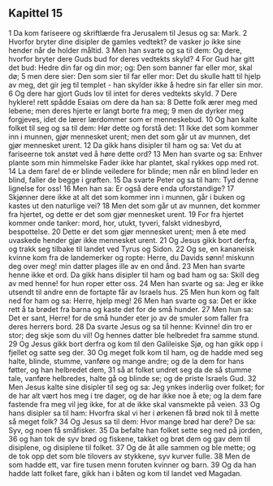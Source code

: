 ## Kapittel 15

1 Da kom fariseere og skriftlærde fra Jerusalem til Jesus og sa: Mark.
2 Hvorfor bryter dine disipler de gamles vedtekt? de vasker jo ikke sine hender når de holder måltid.
3 Men han svarte og sa til dem: Og dere, hvorfor bryter dere Guds bud for deres vedtekts skyld?
4 For Gud har gitt det bud: Hedre din far og din mor; og: Den som banner far eller mor, skal dø;
5 men dere sier: Den som sier til far eller mor: Det du skulle hatt til hjelp av meg, det gir jeg til templet - han skylder ikke å hedre sin far eller sin mor.
6 Og dere har gjort Guds lov til intet for deres vedtekts skyld.
7 Dere hyklere! rett spådde Esaias om dere da han sa:
8 Dette folk ærer meg med lebene; men deres hjerte er langt borte fra meg;
9 men de dyrker meg forgjeves, idet de lærer lærdommer som er menneskebud.
10 Og han kalte folket til seg og sa til dem: Hør dette og forstå det:
11 Ikke det som kommer inn i munnen, gjør mennesket urent; men det som går ut av munnen, det gjør mennesket urent.
12 Da gikk hans disipler til ham og sa: Vet du at fariseerne tok anstøt ved å høre dette ord?
13 Men han svarte og sa: Enhver plante som min himmelske Fader ikke har plantet, skal rykkes opp med rot.
14 La dem fare! de er blinde veiledere for blinde; men når en blind leder en blind, faller de begge i grøften.
15 Da svarte Peter og sa til ham: Tyd denne lignelse for oss!
16 Men han sa: Er også dere enda uforstandige?
17 Skjønner dere ikke at alt det som kommer inn i munnen, går i buken og kastes ut den naturlige vei?
18 Men det som går ut av munnen, det kommer fra hjertet, og dette er det som gjør mennesket urent.
19 For fra hjertet kommer onde tanker: mord, hor, utukt, tyveri, falskt vidnesbyrd, bespottelse.
20 Dette er det som gjør mennesket urent; men å ete med uvaskede hender gjør ikke mennesket urent.
21 Og Jesus gikk bort derfra, og trakk seg tilbake til landet ved Tyrus og Sidon.
22 Og se, en kananeisk kvinne kom fra de landemerker og ropte: Herre, du Davids sønn! miskunn deg over meg! min datter plages ille av en ond ånd.
23 Men han svarte henne ikke et ord. Da gikk hans disipler til ham og bad ham og sa: Skill deg av med henne! for hun roper etter oss.
24 Men han svarte og sa: Jeg er ikke utsendt til andre enn de fortapte får av Israels hus.
25 Men hun kom og falt ned for ham og sa: Herre, hjelp meg!
26 Men han svarte og sa: Det er ikke rett å ta brødet fra barna og kaste det for de små hunder.
27 Men hun sa: Det er sant, Herre! for de små hunder eter jo av de smuler som faller fra deres herrers bord.
28 Da svarte Jesus og sa til henne: Kvinne! din tro er stor; deg skje som du vil! Og hennes datter ble helbredet fra samme stund.
29 Og Jesus gikk bort derfra og kom til den Galileiske Sjø, og han gikk opp i fjellet og satte seg der.
30 Og meget folk kom til ham, og de hadde med seg halte, blinde, stumme, vanføre og mange andre; og de la dem for hans føtter, og han helbredet dem,
31 så at folket undret seg da de så stumme tale, vanføre helbredes, halte gå og blinde se; og de priste Israels Gud.
32 Men Jesus kalte sine disipler til seg og sa: Jeg ynkes inderlig over folket; for de har alt vært hos meg i tre dager, og de har ikke noe å ete; og la dem fare fastende fra meg vil jeg ikke, for at de ikke skal vansmekte på veien.
33 Og hans disipler sa til ham: Hvorfra skal vi her i ørkenen få brød nok til å mette så meget folk?
34 Og Jesus sa til dem: Hvor mange brød har dere? De sa: Syv, og noen få småfisker.
35 Da befalte han folket sette seg ned på jorden,
36 og han tok de syv brød og fiskene, takket og brøt dem og gav dem til disiplene, og disiplene til folket.
37 Og de åt alle sammen og ble mette; og de tok opp det som ble tilovers av stykkene, syv kurver fulle.
38 Men de som hadde ett, var fire tusen menn foruten kvinner og barn.
39 Og da han hadde latt folket fare, gikk han i båten og kom til landet ved Magadan.

